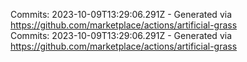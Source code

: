 Commits: 2023-10-09T13:29:06.291Z - Generated via https://github.com/marketplace/actions/artificial-grass
<br>
Commits: 2023-10-09T13:29:06.291Z - Generated via https://github.com/marketplace/actions/artificial-grass
<br>
